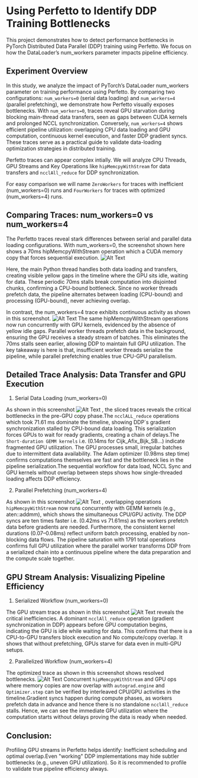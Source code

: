 
# Using Perfetto to Identify DDP Training Bottlenecks

This project demonstrates how to detect performance bottlenecks in PyTorch Distributed Data Parallel (DDP) training using Perfetto. We focus on how the DataLoader’s num_workers parameter impacts pipeline efficiency.

## Experiment Overview


In this study, we analyze the impact of PyTorch’s DataLoader num_workers parameter on training performance using Perfetto. By comparing two configurations: `num_workers=0` (serial data loading) and `num_workers=4` (parallel prefetching), we demonstrate how Perfetto visually exposes bottlenecks. With `num_workers=0`, traces reveal GPU starvation during blocking main-thread data transfers, seen as gaps between CUDA kernels and prolonged NCCL synchronization. Conversely, `num_workers=4` shows efficient pipeline utilization: overlapping CPU data loading and GPU computation, continuous kernel execution, and faster DDP gradient syncs. These traces serve as a practical guide to validate data-loading optimization strategies in distributed training.

Perfetto traces can appear complex intially. We will analyze CPU Threads, GPU Streams and Key Operations like `hipMemcpyWithStream` for data transfers and `ncclAll_reduce` for DDP synchronization.

For easy comparison we will name `ZeroWorkers` for  traces with inefficient (num_workers=0) runs and `FourWorkers` for traces with optimized (num_workers=4) runs.

## Comparing Traces: num_workers=0 vs num_workers=4

The Perfetto traces reveal stark differences between serial and parallel data loading configurations. With num_workers=0, the screenshot shown here shows a 70ms hipMemcpyWithStream operation which a CUDA memory copy that forces sequential execution.
![Alt Text](./screenshots/overview_zero_num_workers.png)

 Here, the main Python thread handles both data loading and transfers, creating visible yellow gaps in the timeline where the GPU sits idle, waiting for data. These periodic 70ms stalls break computation into disjointed chunks, confirming a CPU-bound bottleneck. Since no worker threads prefetch data, the pipeline alternates between loading (CPU-bound) and processing (GPU-bound), never achieving overlap.

In contrast, the num_workers=4 trace exhibits continuous activity as shown in this screenshot.
![Alt Text](./screenshots/overview_four_numworkers.png)
The same hipMemcpyWithStream operations now run concurrently with GPU kernels, evidenced by the absence of yellow idle gaps. Parallel worker threads prefetch data in the background, ensuring the GPU receives a steady stream of batches. This eliminates the 70ms stalls seen earlier, allowing DDP to maintain full GPU utilization. The key takeaway is here is that, insufficient worker threads serialize the pipeline, while parallel prefetching enables true CPU-GPU parallelism.



## Detailed Trace Analysis: Data Transfer and GPU Execution

1. Serial Data Loading (num_workers=0)

As shown in this screenshot ![Alt Text](./screenshots/sliced_zero_worker.png) , the sliced traces reveals the critical bottlenecks in the pre-GPU copy phase.The `ncclALL_reduce` operations which took 71.61 ms dominate the timeline, showing DDP´s gradient synchronization stalled by CPU-bound data loading. This serialization forces GPUs to wait for ready gradients, creating a chain of delays.The `Short-duration GEMM kernels` i.e. (0.14ms for Cijk_Afix_Bijk_SB...) indicate fragmented GPU utilization. The GPU processes small, irregular batches due to intermittent data availability.
The Adam optimizer (0.98ms step time) confirms computations themselves are fast and the bottleneck lies in the pipeline serialization.The sequential workflow for data load, NCCL Sync and GPU kernels without overlap between steps shows how single-threaded loading affects DDP efficiency.


2. Parallel Prefetching (num_workers=4)

As shown in this screenshot ![Alt Text](./screenshots/sliced_four_worker.png) , overlapping operations `hipMemcpyWithStream` now runs concurrently with GEMM kernels (e.g., aten::addmm), which shows the simultaneous CPU/GPU activity. The DDP syncs are ten times faster i.e. (0.42ms vs 71.61ms) as the workers prefetch data before gradients are needed. Furthermore, the consistent kernel durations (0.07–0.08ms) reflect uniform batch processing, enabled by non-blocking data flows. The pipeline saturation with 1791 total operations confirms full GPU utilization where the parallel worker transforms DDP from a serialized chain into a continuous pipeline where the data preparation and the compute scale together.


## GPU Stream Analysis: Visualizing Pipeline Efficiency

1. Serialized Workflow (num_workers=0)

The GPU stream trace as shown in this screenshot ![Alt Text](./screenshots/GpuStream_zero_worker.png) reveals the critical inefficiencies. A dominant `ncclAll_reduce` operation (gradient synchronization in DDP) appears before GPU computation begins, indicating the GPU is idle while waiting for data. This confirms that there is a CPU-to-GPU transfers block execution and No compute/copy overlap. It shows that without prefetching, GPUs starve for data even in multi-GPU setups.

2. Parallelized Workflow (num_workers=4)

The optimized trace as shown in this screenshot shows resolved bottlenecks. ![Alt Text](./screenshots/GpuStream_four_worker.png) Concurrent `hipMemcpyWithStream` and GPU ops where memory copies are now overlap with `autograd.engine` and `Optimizer.step` can be verified by interleaved CPU/GPU activities in the timeline.Gradient syncs happen during compute phases, as workers prefetch data in advance and hence there is no standalone `ncclAll_reduce` stalls.  Hence, we can see the immediate  GPU utilization where the computation starts without delays proving the data is ready when needed.

## Conclusion: 

Profiling GPU streams in Perfetto helps identify: Inefficient scheduling and optimal overlap.Even "working" DDP implementations may hide subtler bottlenecks (e.g., uneven GPU utilization). So it is recommended to profile to validate true pipeline efficiency always.